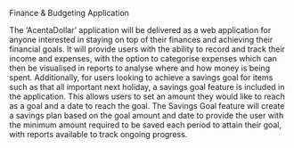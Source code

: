 Finance & Budgeting Application

The ‘AcentaDollar’ application will be delivered as a web application for anyone interested in staying on top of their finances and achieving their financial goals. It will provide users with the ability to record and track their income and expenses, with the option to categorise expenses which can then be visualised in reports to analyse where and how money is being spent. Additionally, for users looking to achieve a savings goal for items such as that all important next holiday, a savings goal feature is included in the application. This allows users to set an amount they would like to reach as a goal and a date to reach the goal. The Savings Goal feature will create a savings plan based on the goal amount and date to provide the user with the minimum amount required to be saved each period to attain their goal, with reports available to track ongoing progress.
